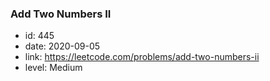 ### Add Two Numbers II

* id: 445
* date: 2020-09-05
* link: https://leetcode.com/problems/add-two-numbers-ii
* level: Medium
